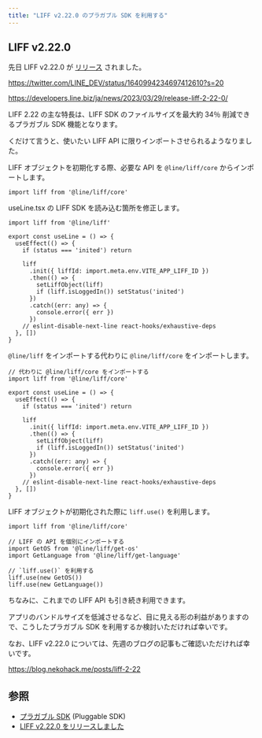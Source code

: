```yaml
---
title: "LIFF v2.22.0 のプラガブル SDK を利用する"
---
```


## LIFF v2.22.0

先日 LIFF v2.22.0 が [リリース](https://developers.line.biz/ja/news/2023/03/29/release-liff-2-22-0/) されました。

https://twitter.com/LINE_DEV/status/1640994234697412610?s=20

https://developers.line.biz/ja/news/2023/03/29/release-liff-2-22-0/

LIFF 2.22 の主な特長は、LIFF SDK のファイルサイズを最大約 34％ 削減できるプラガブル SDK 機能となります。

くだけて言うと、使いたい LIFF API に限りインポートさせられるようなりました。

LIFF オブジェクトを初期化する際、必要な API を `@line/liff/core` からインポートします。

```tsx:src/hooks/useLine.tsx
import liff from '@line/liff/core'
```

useLine.tsx の LIFF SDK を読み込む箇所を修正します。

```tsx:src/hooks/useLine.tsx
import liff from '@line/liff'

export const useLine = () => {
  useEffect(() => {
    if (status === 'inited') return

    liff
      .init({ liffId: import.meta.env.VITE_APP_LIFF_ID })
      .then(() => {
        setLiffObject(liff)
        if (liff.isLoggedIn()) setStatus('inited')
      })
      .catch((err: any) => {
        console.error({ err })
      })
    // eslint-disable-next-line react-hooks/exhaustive-deps
  }, [])
}
```

`@line/liff` をインポートする代わりに `@line/liff/core` をインポートします。

```tsx:src/hooks/useLine.tsx
// 代わりに @line/liff/core をインポートする
import liff from '@line/liff/core'

export const useLine = () => {
  useEffect(() => {
    if (status === 'inited') return

    liff
      .init({ liffId: import.meta.env.VITE_APP_LIFF_ID })
      .then(() => {
        setLiffObject(liff)
        if (liff.isLoggedIn()) setStatus('inited')
      })
      .catch((err: any) => {
        console.error({ err })
      })
    // eslint-disable-next-line react-hooks/exhaustive-deps
  }, [])
}
```

LIFF オブジェクトが初期化された際に `liff.use()` を利用します。

```tsx:src/hooks/useLine.tsx
import liff from '@line/liff/core'

// LIFF の API を個別にインポートする
import GetOS from '@line/liff/get-os'
import GetLanguage from '@line/liff/get-language'

// `liff.use()` を利用する
liff.use(new GetOS())
liff.use(new GetLanguage())
```

ちなみに、これまでの LIFF API も引き続き利用できます。

アプリのバンドルサイズを低減させるなど、目に見える形の利益がありますので、こうしたプラガブル SDK を利用するか検討いただければ幸いです。

なお、LIFF v2.22.0 については、先週のブログの記事もご確認いただければ幸いです。

https://blog.nekohack.me/posts/liff-2-22

## 参照

- [プラガブル SDK](https://developers.line.biz/ja/docs/liff/pluggable-sdk/) (Pluggable SDK)
- [LIFF v2.22.0 をリリースしました](https://developers.line.biz/ja/news/2023/03/29/release-liff-2-22-0/)
